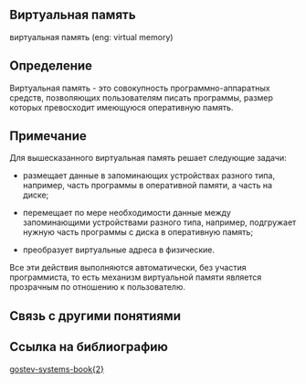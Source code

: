 ## Виртуальная память
виртуальная память (eng: virtual memory) 

## Определение
Виртуальная память - это совокупность программно-аппаратных средств, позволяющих пользователям писать программы, размер которых превосходит имеющуюся оперативную память.
## Примечание
Для вышесказанного виртуальная память решает следующие задачи:

 - размещает данные в запоминающих устройствах разного типа, например, часть программы в оперативной памяти, а часть на диске;

 - перемещает по мере необходимости данные между запоминающими устройствами разного типа, например, подгружает нужную часть программы с диска в оперативную память;

 - преобразует виртуальные адреса в физические.

Все эти действия выполняются автоматически, без участия программиста, то есть механизм виртуальной памяти является прозрачным по отношению к пользователю.

## Связь с другими понятиями

## Cсылка на библиографию
[gostev-systems-book{2}](https://github.com/vernikkkkkkkkkkkkkkkkkkk/concept_new/blob/main/bibliography/gostev-systems-book%7B2%7D.md)

